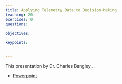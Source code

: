 ```yaml
---
title: Applying Telemetry Data to Decision-Making
teaching: 20
exercises: 0
questions:

objectives:

keypoints:


---
```


This presentation by Dr. Charles Bangley...

- [Powerpoint](../Resources/TBD.pptx)
